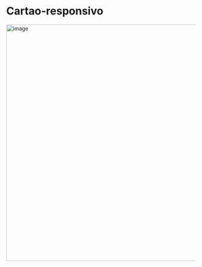 # Cartao-responsivo
<img width="629" alt="image" src="https://github.com/Eduzeraa-DEV/Cart-o-responsivo/assets/156840280/75ae20e5-9f50-4f10-8b79-35e4f2da7ae0">
